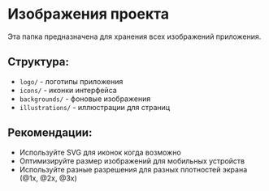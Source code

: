 # Изображения проекта

Эта папка предназначена для хранения всех изображений приложения.

## Структура:

- `logo/` - логотипы приложения
- `icons/` - иконки интерфейса
- `backgrounds/` - фоновые изображения
- `illustrations/` - иллюстрации для страниц

## Рекомендации:

- Используйте SVG для иконок когда возможно
- Оптимизируйте размер изображений для мобильных устройств
- Используйте разные разрешения для разных плотностей экрана (@1x, @2x, @3x)
